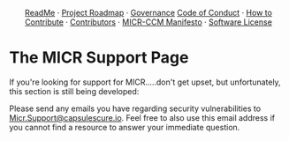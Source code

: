  <b><div align="center"></b> [ReadMe](./README.md) · [Project Roadmap](https://github.com/Unearthlyglow/micr-ccm/milestones) · [Governance](./GOVERNANCE.md)  [Code of Conduct](./CODE_OF_CONDUCT.md) · [How to Contribute](./HOW_TO_CONTRIBUTE.md) · [Contributors](./CONTRIBUTORS.md) · [MICR-CCM Manifesto](./MICR_MANIFESTO.md) · [Software License](/LICENSE) </div>

# The MICR Support Page 

If you're looking for support for MICR.....don't get upset, but unfortunately, this section is still being developed: 

Please send any emails you have regarding security vulnerabilities to Micr.Support@capsulescure.io. Feel free to also use this email address if you cannot find a resource to answer your immediate question. 

